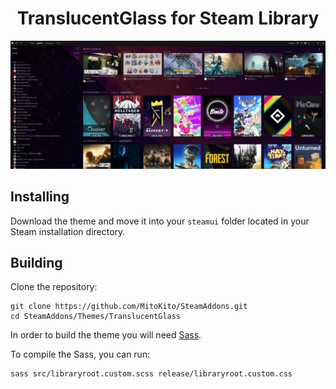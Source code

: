 <div align="center">

# TranslucentGlass for Steam Library

![Version 1 of Translucent Glass Steam Library Theme](screenshots/TranslucentGlass.jpg)

</div>

## Installing
Download the theme and move it into your `steamui` folder located in your Steam installation directory.

## Building

Clone the repository:
```shell
git clone https://github.com/MitoKito/SteamAddons.git
cd SteamAddons/Themes/TranslucentGlass
```

In order to build the theme you will need [Sass](https://sass-lang.com/dart-sass).

To compile the Sass, you can run:
```shell
sass src/libraryroot.custom.scss release/libraryroot.custom.css
```
